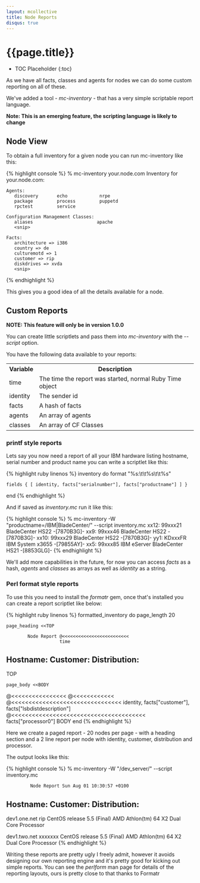 ```yaml
---
layout: mcollective
title: Node Reports
disqus: true
---
```


# {{page.title}}

 * TOC Placeholder
 {:toc}

As we have all facts, classes and agents for nodes we can do some custom reporting on all of these.

We've added a tool - *mc-inventory* - that has a very simple scriptable report language.

**Note: This is an emerging feature, the scripting language is likely to change**

## Node View
To obtain a full inventory for a given node you can run mc-inventory like this:

{% highlight console %}
 % mc-inventory your.node.com
 Inventory for your.node.com:
 
    Agents:
       discovery       echo            nrpe           
       package         process         puppetd        
       rpctest         service                        
 
    Configuration Management Classes:
       aliases                        apache
       <snip>
 
    Facts:
       architecture => i386
       country => de
       culturemotd => 1
       customer => rip
       diskdrives => xvda
       <snip>
{% endhighlight %}

This gives you a good idea of all the details available for a node.

## Custom Reports

**NOTE: This feature will only be in version 1.0.0**

You can create little scriptlets and pass them into *mc-inventory* with the *--script* option.

You have the following data available to your reports:

<table>
<tr><th>Variable</th><th>Description</th></tr>
<tr><td>time</td><td>The time the report was started, normal Ruby Time object</td></tr>
<tr><td>identity</td><td>The sender id</td></tr>
<tr><td>facts</td><td>A hash of facts</td></tr>
<tr><td>agents</td><td>An array of agents</td></tr>
<tr><td>classes</td><td>An array of CF Classes</td></tr>
</table>

### printf style reports

Lets say you now need a report of all your IBM hardware listing hostname, serial number and product name you can write a scriptlet like this:

{% highlight ruby linenos %}
inventory do
    format "%s:\t\t%s\t\t%s"

    fields { [ identity, facts["serialnumber"], facts["productname"] ] }
end
{% endhighlight %}

And if saved as _inventory.mc_ run it like this:

{% highlight console %}
 % mc-inventory -W "productname=/IBM|BladeCenter/" --script inventory.mc
 xx12:           99xxx21         BladeCenter HS22 -[7870B3G]-
 xx9:            99xxx46         BladeCenter HS22 -[7870B3G]-
 xx10:           99xxx29         BladeCenter HS22 -[7870B3G]-
 yy1:            KDxxxFR         IBM System x3655 -[79855AY]-
 xx5:            99xxx85         IBM eServer BladeCenter HS21 -[8853GLG]-
 <snip>
{% endhighlight %}

We'll add more capabilities in the future, for now you can access *facts* as a hash, *agents* and *classes* as arrays as well as *identity* as a string.


### Perl format style reports
To use this you need to install the *formatr* gem, once that's installed you can create a report scriptlet like below:

{% highlight ruby linenos %}
formatted_inventory do
    page_length 20

    page_heading <<TOP

            Node Report @<<<<<<<<<<<<<<<<<<<<<<<<<
                        time

Hostname:         Customer:     Distribution:
-------------------------------------------------------------------------
TOP

    page_body <<BODY

@<<<<<<<<<<<<<<<< @<<<<<<<<<<<< @<<<<<<<<<<<<<<<<<<<<<<<<<<<<<<<<
identity,    facts["customer"], facts["lsbdistdescription"]
                                @<<<<<<<<<<<<<<<<<<<<<<<<<<<<<<<<<<<<<<<
                                facts["processor0"]
BODY
end
{% endhighlight %}

Here we create a paged report - 20 nodes per page - with a heading section and a 2 line report per node with identity, customer, distribution and processor.

The output looks like this:

{% highlight console %}
 % mc-inventory -W "/dev_server/" --script inventory.mc
 
             Node Report Sun Aug 01 10:30:57 +0100
 
 Hostname:         Customer:     Distribution:
 -------------------------------------------------------------------------
 
 dev1.one.net      rip           CentOS release 5.5 (Final)
                                 AMD Athlon(tm) 64 X2 Dual Core Processor
 
 dev1.two.net      xxxxxxx       CentOS release 5.5 (Final)
                                 AMD Athlon(tm) 64 X2 Dual Core Processor
{% endhighlight %}

Writing these reports are pretty ugly I freely admit, however it avoids designing our own reporting engine and it's pretty good for kicking out simple reports.  You can see the *perlform* man page for details of the reporting layouts, ours is pretty close to that thanks to Formatr
